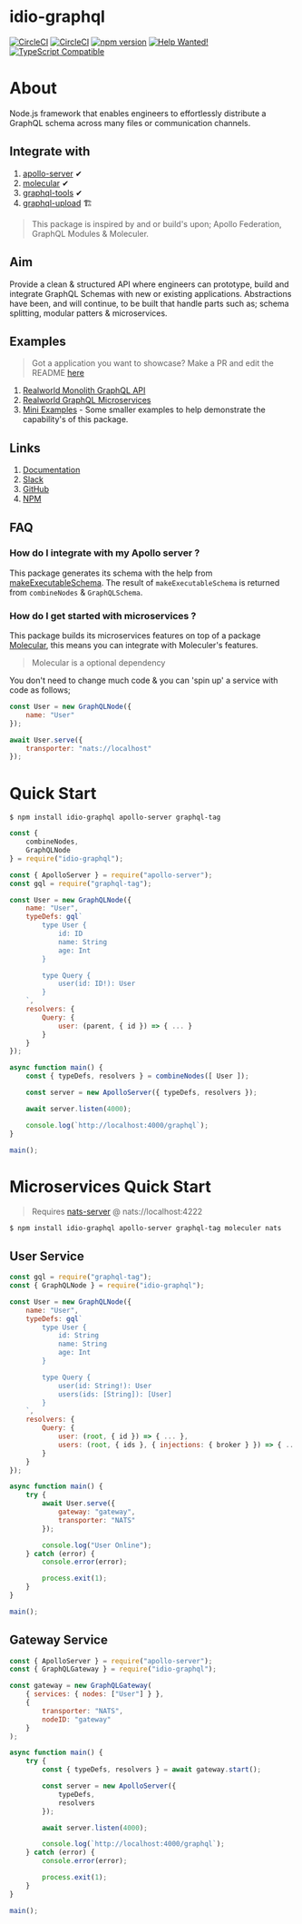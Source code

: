 # idio-graphql
[![CircleCI](https://circleci.com/gh/danstarns/idio-graphql/tree/master.svg?style=svg)](https://app.circleci.com/pipelines/github/danstarns/idio-graphql?branch=master)
[![CircleCI](https://img.shields.io/github/license/danstarns/idio-graphql)](https://github.com/danstarns/idio-graphql/blob/master/LICENSE) [![npm version](https://badge.fury.io/js/idio-graphql.svg)](https://www.npmjs.com/package/idio-graphql) [![Help Wanted!](https://img.shields.io/badge/help-wanted-brightgreen.svg?style=flat "Please Help Us")](https://github.com/danstarns/idio-graphql/issues) [![TypeScript Compatible](https://img.shields.io/npm/types/scrub-js.svg)](https://github.com/danstarns/idio-graphql/blob/master/index.d.ts)

# About
Node.js framework that enables engineers to effortlessly distribute a GraphQL schema across many files or communication channels.

## Integrate with 
1. [apollo-server]() ✔
2. [molecular]() ✔
3. [graphql-tools]() ✔
4. [graphql-upload]() 🏗

> This package is inspired by and or build's upon; Apollo Federation, GraphQL Modules & Moleculer.

## Aim
Provide a clean & structured API where engineers can prototype, build and integrate GraphQL Schemas with new or existing applications. Abstractions have been, and will continue, to be built that handle parts such as; schema splitting, modular patters & microservices.

## Examples
> Got a application you want to showcase? Make a PR and edit the README [here](https://github.com/danstarns/idio-graphql)

1. [Realworld Monolith GraphQL API]()
2. [Realworld GraphQL Microservices]()
3. [Mini Examples](https://github.com/danstarns/idio-graphql/blob/master/examples/EXAMPLES.md) - Some smaller examples to help demonstrate the capability's of this package.

## Links
1. [Documentation]()
2. [Slack]()
3. [GitHub]()
4. [NPM]()

## FAQ

### How do I integrate with my Apollo server ?
This package generates its schema with the help from [makeExecutableSchema](https://www.apollographql.com/docs/graphql-tools/generate-schema/). The result of `makeExecutableSchema` is returned from `combineNodes` & `GraphQLSchema`.

### How do I get started with microservices ?

This package builds its microservices features on top of a package [Molecular](), this means you can integrate with Moleculer's features. 

> Molecular is a optional dependency 

You don't need to change much code & you can 'spin up' a service with code as follows;

```javascript
const User = new GraphQLNode({
    name: "User"
});

await User.serve({
    transporter: "nats://localhost"
});
```

# Quick Start
```
$ npm install idio-graphql apollo-server graphql-tag
```

```javascript
const {
    combineNodes,
    GraphQLNode
} = require("idio-graphql");

const { ApolloServer } = require("apollo-server");
const gql = require("graphql-tag");

const User = new GraphQLNode({
    name: "User",
    typeDefs: gql`
        type User {
            id: ID
            name: String
            age: Int
        }

        type Query {
            user(id: ID!): User
        }
    `,
    resolvers: {
        Query: {
            user: (parent, { id }) => { ... }
        }
    }
});

async function main() {
    const { typeDefs, resolvers } = combineNodes([ User ]);

    const server = new ApolloServer({ typeDefs, resolvers });

    await server.listen(4000);

    console.log(`http://localhost:4000/graphql`);
}

main();

```

# Microservices Quick Start

> Requires [nats-server](https://github.com/nats-io/nats-server) @ nats://localhost:4222

```
$ npm install idio-graphql apollo-server graphql-tag moleculer nats
```

## User Service

```javascript
const gql = require("graphql-tag");
const { GraphQLNode } = require("idio-graphql");

const User = new GraphQLNode({
    name: "User",
    typeDefs: gql`
        type User {
            id: String
            name: String
            age: Int
        }

        type Query {
            user(id: String!): User
            users(ids: [String]): [User]
        }
    `,
    resolvers: {
        Query: {
            user: (root, { id }) => { ... },
            users: (root, { ids }, { injections: { broker } }) => { ... }
        }
    }
});

async function main() {
    try {
        await User.serve({
            gateway: "gateway",
            transporter: "NATS"
        });

        console.log("User Online");
    } catch (error) {
        console.error(error);

        process.exit(1);
    }
}

main();
```

## Gateway Service

```javascript
const { ApolloServer } = require("apollo-server");
const { GraphQLGateway } = require("idio-graphql");

const gateway = new GraphQLGateway(
    { services: { nodes: ["User"] } },
    {
        transporter: "NATS",
        nodeID: "gateway"
    }
);

async function main() {
    try {
        const { typeDefs, resolvers } = await gateway.start();

        const server = new ApolloServer({
            typeDefs,
            resolvers
        });

        await server.listen(4000);

        console.log(`http://localhost:4000/graphql`);
    } catch (error) {
        console.error(error);

        process.exit(1);
    }
}

main();
```